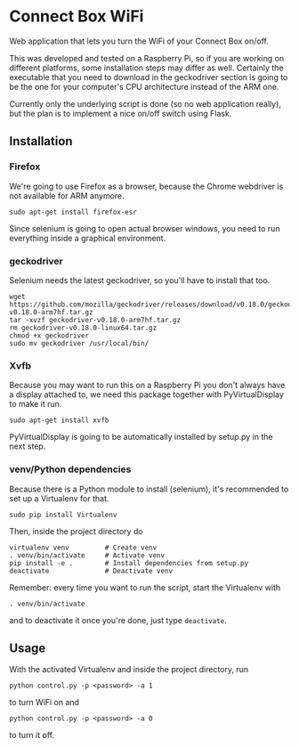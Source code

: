 # Connect Box WiFi
Web application that lets you turn the WiFi of your Connect Box on/off.

This was developed and tested on a Raspberry Pi, so if you are working on
different platforms, some installation steps may differ as well. Certainly
the executable that you need to download in the geckodriver section is going
to be the one for your computer's CPU architecture instead of the ARM one.

Currently only the underlying script is done (so no web application really),
but the plan is to implement a nice on/off switch using Flask.

## Installation
### Firefox
We're going to use Firefox as a browser, because the Chrome webdriver is
not available for ARM anymore.
```
sudo apt-get install firefox-esr
```
Since selenium is going to open actual browser windows, you need to run
everything inside a graphical environment.

### geckodriver
Selenium needs the latest geckodriver, so you'll have to install that too.
```
wget https://github.com/mozilla/geckodriver/releases/download/v0.18.0/geckodriver-v0.18.0-arm7hf.tar.gz
tar -xvzf geckodriver-v0.18.0-arm7hf.tar.gz
rm geckodriver-v0.18.0-linux64.tar.gz
chmod +x geckodriver
sudo mv geckodriver /usr/local/bin/
```

### Xvfb
Because you may want to run this on a Raspberry Pi you don't always have a
display attached to, we need this package together with PyVirtualDisplay to
make it run.
```
sudo apt-get install xvfb
```
PyVirtualDisplay is going to be automatically installed by setup.py in the next
step.

### venv/Python dependencies
Because there is a Python module to install (selenium), it's recommended to set
up a Virtualenv for that.
```
sudo pip install Virtualenv
```
Then, inside the project directory do
```
virtualenv venv         # Create venv
. venv/bin/activate     # Activate venv
pip install -e .        # Install dependencies from setup.py
deactivate              # Deactivate venv
```
Remember: every time you want to run the script, start the Virtualenv with
```
. venv/bin/activate
```
and to deactivate it once you're done, just type
`deactivate`.

## Usage
With the activated Virtualenv and inside the project directory, run
```
python control.py -p <password> -a 1
```
to turn WiFi on and
```
python control.py -p <password> -a 0
```
to turn it off.
